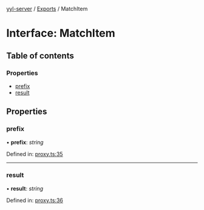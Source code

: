 [yyl-server](../README.md) / [Exports](../modules.md) / MatchItem

# Interface: MatchItem

## Table of contents

### Properties

- [prefix](matchitem.md#prefix)
- [result](matchitem.md#result)

## Properties

### prefix

• **prefix**: *string*

Defined in: [proxy.ts:35](https://github.com/yyl-team/yyl-server/blob/036ab4d/src/proxy.ts#L35)

___

### result

• **result**: *string*

Defined in: [proxy.ts:36](https://github.com/yyl-team/yyl-server/blob/036ab4d/src/proxy.ts#L36)
